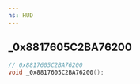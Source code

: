 ```yaml
---
ns: HUD
---
```

## _0x8817605C2BA76200

```c
// 0x8817605C2BA76200
void _0x8817605C2BA76200();
```


